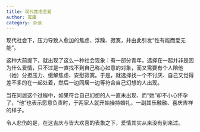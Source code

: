 ```yaml
---
title: 现代焦虑恋爱
author: 寓庸
category: 杂谈
---
```

现代社会下，压力导致人愈加的焦虑、浮躁、寂寞，并由此引发“性有能而爱无能”。

这种大前提下，就出现了这么一种社会现象：有一部分青年，选择在一起并非是因为什么爱情，只不过是一直找不到自己称心如意的对象，而又需要有个人陪他（她）分担压力、缓解焦虑、安慰寂寞。于是，就选择找一个不讨厌、自己又觉得差不多的在一起处着，然后一边同居一边等符合自己幻想的人出现。

当在同居这个过程中，如果符合自己幻想的人一直未出现、而“她”却不小心怀孕了，“他”也表示愿意负责时，于两家人就开始操持婚礼，一副其乐融融、喜庆吉祥的样子。

令人悲伤的是，在这吉庆与皆大欢喜的表象之下，爱情其实从来没有到来过。